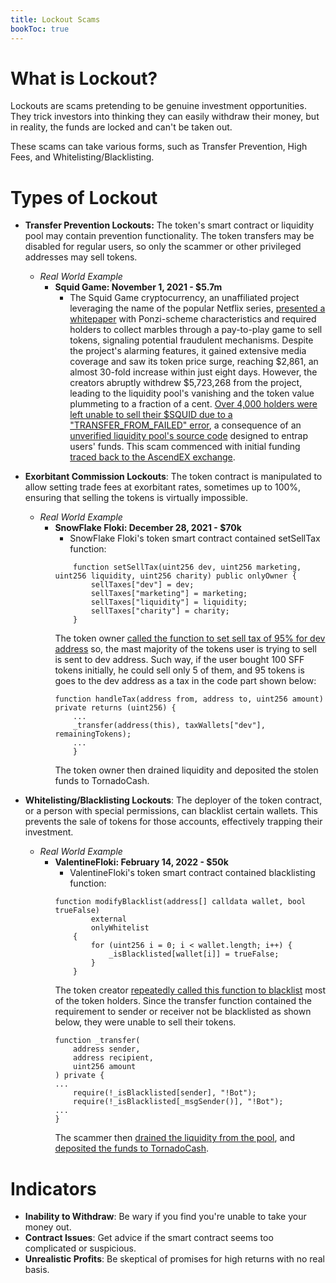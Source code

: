 ```yaml
---
title: Lockout Scams
bookToc: true
---
```


# What is Lockout?

Lockouts are scams pretending to be genuine investment opportunities. They trick investors into thinking they can easily withdraw their money, but in reality, the funds are locked and can't be taken out.

These scams can take various forms, such as Transfer Prevention, High Fees, and Whitelisting/Blacklisting.

# Types of Lockout

- **Transfer Prevention Lockouts:** The token's smart contract or liquidity pool may contain prevention functionality. The token transfers may be disabled for regular users, so only the scammer or other privileged addresses may sell tokens.
	- *Real World Example*
		- **Squid Game: November 1, 2021 - $5.7m**
			- The Squid Game cryptocurrency, an unaffiliated project leveraging the name of the popular Netflix series, [presented a whitepaper](https://drive.google.com/file/d/1--4MDZ-2lNmh9KpZ0TfosVHkAPCuxD6Y) with Ponzi-scheme characteristics and required holders to collect marbles through a pay-to-play game to sell tokens, signaling potential fraudulent mechanisms. Despite the project's alarming features, it gained extensive media coverage and saw its token price surge, reaching $2,861, an almost 30-fold increase within just eight days. However, the creators abruptly withdrew $5,723,268 from the project, leading to the liquidity pool's vanishing and the token value plummeting to a fraction of a cent. [Over 4,000 holders were left unable to sell their $SQUID due to a "TRANSFER_FROM_FAILED" error](https://www.reddit.com/r/CryptoCurrency/comments/qj9efi/the_biggest_honeypot_ever/), a consequence of an [unverified liquidity pool's source code](https://bscscan.com/address/0x5b871670d4f1d81591ecf641588a28f5032c9dcd) designed to entrap users' funds. This scam commenced with initial funding [traced back to the AscendEX exchange](https://bscscan.com/tx/0x617ab9cc0c4487c08e4888f5ed5270b2d7dce045f80d50724062d35678d4e912).

- **Exorbitant Commission Lockouts**: The token contract is manipulated to allow setting trade fees at exorbitant rates, sometimes up to 100%, ensuring that selling the tokens is virtually impossible.
	- *Real World Example*
		- **SnowFlake Floki: December 28, 2021 - $70k**
			- SnowFlake Floki's token smart contract contained setSellTax function:
			```solidity
			    function setSellTax(uint256 dev, uint256 marketing, uint256 liquidity, uint256 charity) public onlyOwner {
			        sellTaxes["dev"] = dev;
			        sellTaxes["marketing"] = marketing;
			        sellTaxes["liquidity"] = liquidity;
			        sellTaxes["charity"] = charity;
			    }
			```
			The token owner [called the function to set sell tax of 95% for dev address](https://bscscan.com/tx/0xe8e6680e9ed778c6bc9f01e86986b54fdb8462df43bc628b193cdca46ef678e5) so, the mast majority of the tokens user is trying to sell is sent to dev address. Such way, if the user bought 100 SFF tokens initially, he could sell only 5 of them, and 95 tokens is goes to the dev address as a tax in the code part shown below:
			```solidity:
			function handleTax(address from, address to, uint256 amount) private returns (uint256) {
				...
			    _transfer(address(this), taxWallets["dev"], remainingTokens);
			    ...
			    }
		  ```
			The token owner then drained liquidity and deposited the stolen funds to TornadoCash. 
    
- **Whitelisting/Blacklisting Lockouts**: The deployer of the token contract, or a person with special permissions, can blacklist certain wallets. This prevents the sale of tokens for those accounts, effectively trapping their investment.
	- *Real World Example*
		- **ValentineFloki: February 14, 2022 - $50k**
			- ValentineFloki's token smart contract contained blacklisting function:
			```solidity
			function modifyBlacklist(address[] calldata wallet, bool trueFalse)
			        external
			        onlyWhitelist
			    {
			        for (uint256 i = 0; i < wallet.length; i++) {
			            _isBlacklisted[wallet[i]] = trueFalse;
			        }
			    }
			```
			The token creator [repeatedly called this function to blacklist](https://bscscan.com/tx/0x7cb7095dd5e6ee4917a85f7f2358eefbcbd6d39069e9a54fb2cf132ad9637f36) most of the token holders. Since the transfer function contained the requirement to sender or receiver not be blacklisted as shown below, they were unable to sell their tokens.
			```solidity:
		    function _transfer(
		        address sender,
		        address recipient,
		        uint256 amount
		    ) private {
		    ...
		        require(!_isBlacklisted[sender], "!Bot");
		        require(!_isBlacklisted[_msgSender()], "!Bot");
		    ...
		    }
		  ```
			The scammer then [drained the liquidity from the pool](https://bscscan.com/tx/0xf87d78d8498aca6140e5c2a2a15e238ecc3f863305d1aafd1d40d12faf93d88f), and [deposited the funds to TornadoCash](https://bscscan.com/tx/0x7e05397a357d37f290b720b9f03d940ae12698b63e71ee11560208cd00cf6e29).

# Indicators

- **Inability to Withdraw**: Be wary if you find you're unable to take your money out.
- **Contract Issues**: Get advice if the smart contract seems too complicated or suspicious.
- **Unrealistic Profits**: Be skeptical of promises for high returns with no real basis.
